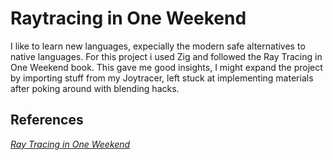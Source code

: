 # Raytracing in One Weekend

I like to learn new languages, expecially the modern safe alternatives to native languages. For this project i used Zig and followed the Ray Tracing in One Weekend book. This gave me good insights, I might expand the project by importing stuff from my Joytracer, left stuck at implementing materials after poking around with blending hacks.

## References

[_Ray Tracing in One Weekend_](https://raytracing.github.io/books/RayTracingInOneWeekend.html)

